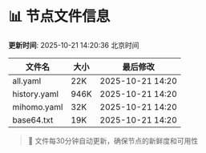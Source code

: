 # 📊 节点文件信息

**更新时间**: 2025-10-21 14:20:36 北京时间

| 文件名 | 大小 | 最后修改 |
|--------|------|----------|
| all.yaml | 22K | 2025-10-21 14:20 |
| history.yaml | 946K | 2025-10-21 14:20 |
| mihomo.yaml | 32K | 2025-10-21 14:20 |
| base64.txt | 19K | 2025-10-21 14:20 |

> 🔄 文件每30分钟自动更新，确保节点的新鲜度和可用性
